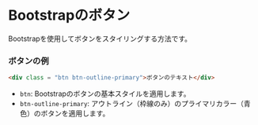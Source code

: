 # Bootstrapのボタン

Bootstrapを使用してボタンをスタイリングする方法です。

### ボタンの例

```html
<div class = "btn btn-outline-primary">ボタンのテキスト</div>
```

- `btn`: Bootstrapのボタンの基本スタイルを適用します。
- `btn-outline-primary`: アウトライン（枠線のみ）のプライマリカラー（青色）のボタンを適用します。